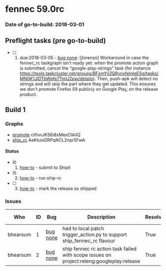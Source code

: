 # fennec 59.0rc

### Date of go-to-build: 2018-03-01

## Preflight tasks (pre go-to-build)
- [ ] 1. due:2018-03-05 - [bug none](https://bugzil.la/none): [jlorenzo] Workaround in case the fennec_rc taskgraph isn't ready yet: when the promote action graph is submitted, cancel the "google-play-strings" task (for instance https://tools.taskcluster.net/groups/BFxmYjjZQRynxfeInleESg/tasks/MN0K1JIDTbWqfe7TmIJ2pw/details). Then, push-apk will detect no strings and will skip the part where they get updated. This ensures we don't promote Firefox 59 publicly on Google Play, on the release product.

## Build 1  

### Graphs
* [promote](https://tools.taskcluster.net/push-inspector/#/clifvnJKS6i8xMexCIAiIQ) clifvnJKS6i8xMexCIAiIQ
* [ship_rc](https://tools.taskcluster.net/push-inspector/#/AeKtuisDRPqNCL2npr5FwA) AeKtuisDRPqNCL2npr5FwA


#### Status
- [x] 1.  [how-to](https://wiki.mozilla.org/Release:Release_Automation_on_Mercurial:Starting_a_Release#Submit_to_Ship_It)  - submit to Shipit
- [x] 2.  [how-to](https://github.com/mozilla-releng/releasewarrior-2.0/blob/master/docs/release-promotion/mobile/howto-rc.md#ship-rc)  - run ship-rc
- [ ] 3.  [how-to](https://github.com/mozilla-releng/releasewarrior-2.0/blob/master/docs/release-promotion/mobile/howto-rc.md#ship)  - mark the release as shipped

### Issues
| Who                 | ID               | Bug                                                                 | Description                | Resolved                | Future Threat                |
| ------------------- | ---------------- | ------------------------------------------------------------------- | -------------------------- | ----------------------- | ---------------------------- |
| bhearsum  | 1 | [bug none](https://bugzil.la/none)        | had to local patch trigger_action.py to support ship_fennec_rc flavour | True | False |
| bhearsum  | 2 | [bug none](https://bugzil.la/none)        | ship fennec rc action task failed with scope issues on project:releng:googleplay:release | True | False |

